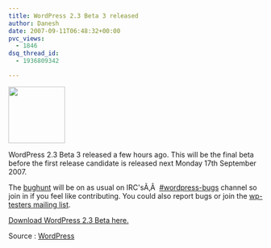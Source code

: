 ```yaml
---
title: WordPress 2.3 Beta 3 released
author: Danesh
date: 2007-09-11T06:48:32+00:00
pvc_views:
  - 1846
dsq_thread_id:
  - 1936809342

---
```

<img loading="lazy" src="/wp-content/uploads/2007/02/wp-20-square-button.gif" height="112" width="112" />

WordPress 2.3 Beta 3 released a few hours ago. This will be the final beta before the first release candidate is released next Monday 17th September 2007.

The [bughunt][1] will be on as usual on IRC'sÃ‚Â  <a href="irc://irc.freenode.net/wordpress-bugs" onclick="javascript:urchinTracker ('/outbound/article/irc.freenode.net');">#wordpress-bugs</a> channel so join in if you feel like contributing. You could also report bugs or join the [wp-testers mailing list][2].

[Download WordPress 2.3 Beta here.][3]

Source : [WordPress][4]

 [1]: http://codex.wordpress.org/WordPress_Bug_Hunts
 [2]: http://lists.automattic.com/mailman/listinfo/wp-testers
 [3]: http://wordpress.org/wordpress-2.3-beta3.zip
 [4]: http://wordpress.org/development/2007/09/wordpress-23-beta-3/